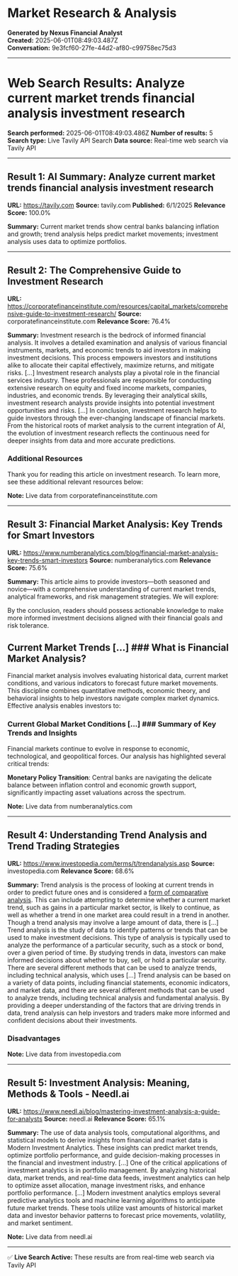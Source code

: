# Market Research & Analysis

**Generated by Nexus Financial Analyst**  
**Created:** 2025-06-01T08:49:03.487Z  
**Conversation:** 9e3fcf60-27fe-44d2-af80-c99758ec75d3

---

# Web Search Results: Analyze current market trends financial analysis investment research

**Search performed:** 2025-06-01T08:49:03.486Z
**Number of results:** 5
**Search type:** Live Tavily API Search
**Data source:** Real-time web search via Tavily API

---

## Result 1: AI Summary: Analyze current market trends financial analysis investment research

**URL:** https://tavily.com
**Source:** tavily.com
**Published:** 6/1/2025
**Relevance Score:** 100.0%

**Summary:** Current market trends show central banks balancing inflation and growth; trend analysis helps predict market movements; investment analysis uses data to optimize portfolios.


---

## Result 2: The Comprehensive Guide to Investment Research

**URL:** https://corporatefinanceinstitute.com/resources/capital_markets/comprehensive-guide-to-investment-research/
**Source:** corporatefinanceinstitute.com
**Relevance Score:** 76.4%

**Summary:** Investment research is the bedrock of informed financial analysis. It involves a detailed examination and analysis of various financial instruments, markets, and economic trends to aid investors in making investment decisions. This process empowers investors and institutions alike to allocate their capital effectively, maximize returns, and mitigate risks. [...] Investment research analysts play a pivotal role in the financial services industry. These professionals are responsible for conducting extensive research on equity and fixed income markets, companies, industries, and economic trends. By leveraging their analytical skills, investment research analysts provide insights into potential investment opportunities and risks. [...] In conclusion, investment research helps to guide investors through the ever-changing landscape of financial markets. From the historical roots of market analysis to the current integration of AI, the evolution of investment research reflects the continuous need for deeper insights from data and more accurate predictions.

### **Additional Resources**

Thank you for reading this article on investment research. To learn more, see these additional relevant resources below:

**Note:** Live data from corporatefinanceinstitute.com

---

## Result 3: Financial Market Analysis: Key Trends for Smart Investors

**URL:** https://www.numberanalytics.com/blog/financial-market-analysis-key-trends-smart-investors
**Source:** numberanalytics.com
**Relevance Score:** 75.6%

**Summary:** This article aims to provide investors—both seasoned and novice—with a comprehensive understanding of current market trends, analytical frameworks, and risk management strategies. We will explore:

By the conclusion, readers should possess actionable knowledge to make more informed investment decisions aligned with their financial goals and risk tolerance.

## Current Market Trends [...] ### What is Financial Market Analysis?

Financial market analysis involves evaluating historical data, current market conditions, and various indicators to forecast future market movements. This discipline combines quantitative methods, economic theory, and behavioral insights to help investors navigate complex market dynamics. Effective analysis enables investors to:

### Current Global Market Conditions [...] ### Summary of Key Trends and Insights

Financial markets continue to evolve in response to economic, technological, and geopolitical forces. Our analysis has highlighted several critical trends:

**Monetary Policy Transition**: Central banks are navigating the delicate balance between inflation control and economic growth support, significantly impacting asset valuations across the spectrum.

**Note:** Live data from numberanalytics.com

---

## Result 4: Understanding Trend Analysis and Trend Trading Strategies

**URL:** https://www.investopedia.com/terms/t/trendanalysis.asp
**Source:** investopedia.com
**Relevance Score:** 68.6%

**Summary:** Trend analysis is the process of looking at current trends in order to predict future ones and is considered a [form of comparative analysis](https://www.investopedia.com/what-is-alternative-data-6889002). This can include attempting to determine whether a current market trend, such as gains in a particular market sector, is likely to continue, as well as whether a trend in one market area could result in a trend in another. Though a trend analysis may involve a large amount of data, there is [...] Trend analysis is the study of data to identify patterns or trends that can be used to make investment decisions. This type of analysis is typically used to analyze the performance of a particular security, such as a stock or bond, over a given period of time. By studying trends in data, investors can make informed decisions about whether to buy, sell, or hold a particular security. There are several different methods that can be used to analyze trends, including technical analysis, which uses [...] Trend analysis can be based on a variety of data points, including financial statements, economic indicators, and market data, and there are several different methods that can be used to analyze trends, including technical analysis and fundamental analysis. By providing a deeper understanding of the factors that are driving trends in data, trend analysis can help investors and traders make more informed and confident decisions about their investments.

### Disadvantages

**Note:** Live data from investopedia.com

---

## Result 5: Investment Analysis: Meaning, Methods & Tools - Needl.ai

**URL:** https://www.needl.ai/blog/mastering-investment-analysis-a-guide-for-analysts
**Source:** needl.ai
**Relevance Score:** 65.1%

**Summary:** The use of data analysis tools, computational algorithms, and statistical models to derive insights from financial and market data is Modern Investment Analytics. These insights can predict market trends, optimize portfolio performance, and guide decision-making processes in the financial and investment industry. [...] One of the critical applications of investment analytics is in portfolio management. By analyzing historical data, market trends, and real-time data feeds, investment analytics can help to optimize asset allocation, manage investment risks, and enhance portfolio performance. [...] Modern investment analytics employs several predictive analytics tools and machine learning algorithms to anticipate future market trends. These tools utilize vast amounts of historical market data and investor behavior patterns to forecast price movements, volatility, and market sentiment.

**Note:** Live data from needl.ai

---


✅ **Live Search Active:** These results are from real-time web search via Tavily API
